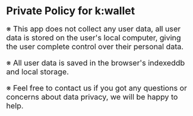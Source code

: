 # Private Policy for k:wallet

<p>
※ This app does not collect any user data, all user data is stored on the user's local computer, giving the user complete control over their personal data.

※ All user data is saved in the browser's indexeddb and local storage.

※ Feel free to contact us if you got any questions or concerns about data privacy, we will be happy to help.
</p>

<style>
h1{
    font-weight: bold;
}
p{
    font-size: 20px;
}
</style>